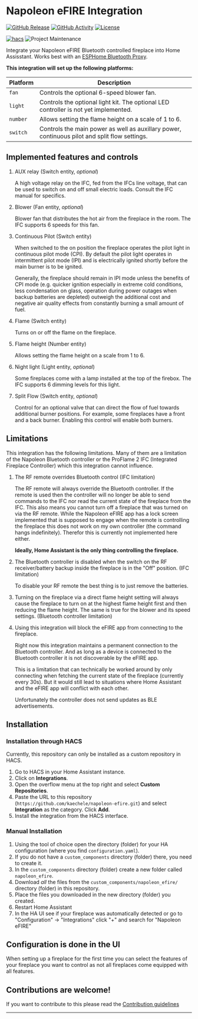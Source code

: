 # Napoleon eFIRE Integration

[![GitHub Release][releases-shield]][releases]
[![GitHub Activity][commits-shield]][commits]
[![License][license-shield]](LICENSE)

[![hacs][hacsbadge]][hacs] ![Project Maintenance][maintenance-shield]

Integrate your Napoleon eFIRE Bluetooth controlled fireplace into Home
Assisstant. Works best with an
[ESPHome Bluetooth Proxy](https://esphome.github.io/bluetooth-proxies/).

**This integration will set up the following platforms:**

| Platform | Description                                                                                   |
| -------- | --------------------------------------------------------------------------------------------- |
| `fan`    | Controls the optional 6-speed blower fan.                                                     |
| `light`  | Controls the optional light kit. The optional LED controller is not yet implemented.          |
| `number` | Allows setting the flame height on a scale of 1 to 6.                                         |
| `switch` | Controls the main power as well as auxillary power, continuous pilot and split flow settings. |

## Implemented features and controls

1. AUX relay (Switch entity, _optional_)

   A high voltage relay on the IFC, fed from the IFCs line voltage, that can be
   used to switch on and off small electric loads. Consult the IFC manual for
   specifics.

1. Blower (Fan entity, _optional_)

   Blower fan that distributes the hot air from the fireplace in the room. The
   IFC supports 6 speeds for this fan.

1. Continuous Pilot (Switch entity)

   When switched to the on position the fireplace operates the pilot light in
   continuous pilot mode (CPI). By default the pilot light operates in
   intermittent pilot mode (IPI) and is electrically ignited shortly before the
   main burner is to be ignited.

   Generally, the fireplace should remain in IPI mode unless the benefits of CPI
   mode (e.g. quicker ignition especially in extreme cold conditions, less
   condensation on glass, operation during power outages when backup batteries
   are depleted) outweigh the additional cost and negative air quality effects
   from constantly burning a small amount of fuel.

1. Flame (Switch entity)

   Turns on or off the flame on the fireplace.

1. Flame height (Number entity)

   Allows setting the flame height on a scale from 1 to 6.

1. Night light (Light entity, _optional_)

   Some fireplaces come with a lamp installed at the top of the firebox. The IFC
   supports 6 dimming levels for this light.

1. Split Flow (Switch entity, _optional_)

   Control for an optional valve that can direct the flow of fuel towards
   additional burner positions. For example, some fireplaces have a front and a
   back burner. Enabling this control will enable both burners.

## Limitations

This integration has the following limitations. Many of them are a limitation of
the Napoleon Bluetooth controller or the ProFlame 2 IFC (Integrated Fireplace
Controller) which this integration cannot influence.

1. The RF remote overrides Bluetooth control (IFC limitation)

   The RF remote will always override the Bluetooth controller. If the remote is
   used then the controller will no longer be able to send commands to the IFC
   nor read the current state of the fireplace from the IFC. This also means you
   cannot turn off a fireplace that was turned on via the RF remote. While the
   Napoleon eFIRE app has a lock screen implemented that is supposed to engage
   when the remote is controlling the fireplace this does not work on my own
   controller (the command hangs indefinitely). Therefor this is currently not
   implemented here either.

   **Ideally, Home Assistant is the only thing controlling the fireplace.**

1. The Bluetooth controller is disabled when the switch on the RF
   receiver/battery backup inside the fireplace is in the "Off" position. (IFC
   limitation)

   To disable your RF remote the best thing is to just remove the batteries.

1. Turning on the fireplace via a direct flame height setting will always cause
   the fireplace to turn on at the highest flame height first and then reducing
   the flame height. The same is true for the blower and its speed settings.
   (Bluetooth controller limitation)

1. Using this integration will block the eFIRE app from connecting to the
   fireplace.

   Right now this integration maintains a permanent connection to the Bluetooth
   controller. And as long as a device is connected to the Bluetooth controller
   it is not discoverable by the eFIRE app.

   This is a limitation that can technically be worked around by only connecting
   when fetching the current state of the fireplace (currently every 30s). But
   it would still lead to situations where Home Assistant and the eFIRE app will
   conflict with each other.

   Unfortunately the controller does not send updates as BLE advertisements.

## Installation

### Installation through HACS

Currently, this repository can only be installed as a custom repository in HACS.

1. Go to HACS in your Home Assistant instance.
1. Click on **Integrations**.
1. Open the overflow menu at the top right and select **Custom Repositories**.
1. Paste the URL to this repository
   (`https://github.com/kaechele/napoleon-efire.git`) and select **Integration**
   as the category. Click **Add**.
1. Install the integration from the HACS interface.

### Manual Installation

1. Using the tool of choice open the directory (folder) for your HA
   configuration (where you find `configuration.yaml`).
1. If you do not have a `custom_components` directory (folder) there, you need
   to create it.
1. In the `custom_components` directory (folder) create a new folder called
   `napoleon_efire`.
1. Download _all_ the files from the `custom_components/napoleon_efire/`
   directory (folder) in this repository.
1. Place the files you downloaded in the new directory (folder) you created.
1. Restart Home Assistant
1. In the HA UI see if your fireplace was automatically detected or go to
   "Configuration" -> "Integrations" click "+" and search for "Napoleon eFIRE"

## Configuration is done in the UI

When setting up a fireplace for the first time you can select the features of
your fireplace you want to control as not all fireplaces come equipped with all
features.

## Contributions are welcome!

If you want to contribute to this please read the
[Contribution guidelines](CONTRIBUTING.md)

---

[Napoleon eFIRE enabled Fireplaces]: https://github.com/kaechele/napoleon-efire
[commits-shield]:
  https://img.shields.io/github/commit-activity/y/kaechele/napoleon-efire.svg?style=for-the-badge
[commits]: https://github.com/kaechele/napoleon-efire/commits/main
[hacs]: https://github.com/hacs/integration
[hacsbadge]:
  https://img.shields.io/badge/HACS-Custom-orange.svg?style=for-the-badge
[license-shield]:
  https://img.shields.io/github/license/kaechele/napoleon-efire.svg?style=for-the-badge
[maintenance-shield]:
  https://img.shields.io/badge/maintainer-Felix%20Kaechele%20%40kaechele-blue.svg?style=for-the-badge
[releases-shield]:
  https://img.shields.io/github/release/kaechele/napoleon-efire.svg?style=for-the-badge
[releases]: https://github.com/kaechele/napoleon-efire/releases
